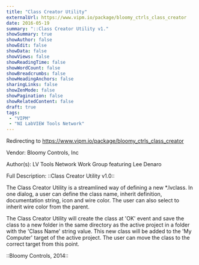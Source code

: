 ```yaml
---
title: "Class Creator Utility"
externalUrl: https://www.vipm.io/package/bloomy_ctrls_class_creator
date: 2016-05-19
summary: "::Class Creator Utility v1."
showSummary: true
showAuthor: false
showEdit: false
showData: false
showViews: false
showReadingTime: false
showWordCount: false
showBreadcrumbs: false
showHeadingAnchors: false
sharingLinks: false
showZenMode: false
showPagination: false
showRelatedContent: false
draft: true
tags:
 - "VIPM"
 - "NI LabVIEW Tools Network"
---
```


Redirecting to https://www.vipm.io/package/bloomy_ctrls_class_creator

Vendor: Bloomy Controls, Inc

Author(s): LV Tools Network Work Group featuring Lee Denaro
 
Full Description:
::Class Creator Utility v1.0::
 
The Class Creator Utility is a streamlined way of defining a new *.lvclass. In one dialog, a user can define the class name, inherit definition, documentation string, icon and wire color. The user can also select to inherit wire color from the parent.
 
The Class Creator Utility will create the class at 'OK' event and save the class to a new folder in the same directory as the active project in a folder with the 'Class Name' string value. This new class will be added to the 'My Computer' target of the active project. The user can move the class to the correct target from this point.
 
::Bloomy Controls, 2014::